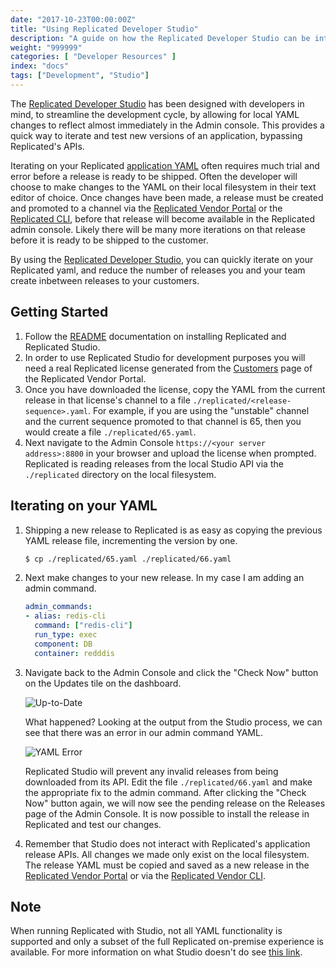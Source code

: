 ```yaml
---
date: "2017-10-23T00:00:00Z"
title: "Using Replicated Developer Studio"
description: "A guide on how the Replicated Developer Studio can be integrated into your Replicated development workflow."
weight: "999999"
categories: [ "Developer Resources" ]
index: "docs"
tags: ["Development", "Studio"]
---
```


The [Replicated Developer Studio](https://github.com/replicatedhq/studio) has been designed with developers in mind, to streamline the development cycle, by allowing for local YAML changes to reflect almost immediately in the Admin console. This provides a quick way to iterate and test new versions of an application, bypassing Replicated's APIs.

Iterating on your Replicated [application YAML](https://help.replicated.com/docs/packaging-an-application/yaml-overview/) often requires much trial and error before a release is ready to be shipped. Often the developer will choose to make changes to the YAML on their local filesystem in their text editor of choice. Once changes have been made, a release must be created and promoted to a channel via the [Replicated Vendor Portal](https://vendor.replicated.com/) or the [Replicated CLI](https://github.com/replicatedhq/replicated), before that release will become available in the Replicated admin console. Likely there will be many more iterations on that release before it is ready to be shipped to the customer.

By using the [Replicated Developer Studio](https://github.com/replicatedhq/studio), you can quickly iterate on your Replicated yaml, and reduce the number of releases you and your team create inbetween releases to your customers.

## Getting Started

1. Follow the [README](https://github.com/replicatedhq/studio) documentation on installing Replicated and Replicated Studio.
1. In order to use Replicated Studio for development purposes you will need a real Replicated license generated from the [Customers](https://vendor.replicated.com/customers) page of the Replicated Vendor Portal.
1. Once you have downloaded the license, copy the YAML from the current release in that license's channel to a file `./replicated/<release-sequence>.yaml`. For example, if you are using the "unstable" channel and the current sequence promoted to that channel is 65, then you would create a file `./replicated/65.yaml`. 
1. Next navigate to the Admin Console `https://<your server address>:8800` in your browser and upload the license when prompted. Replicated is reading releases from the local Studio API via the `./replicated` directory on the local filesystem.

## Iterating on your YAML

1. Shipping a new release to Replicated is as easy as copying the previous YAML release file, incrementing the version by one.
   ```bash
   $ cp ./replicated/65.yaml ./replicated/66.yaml
   ```
1. Next make changes to your new release. In my case I am adding an admin command.
   ```yaml
   admin_commands:
   - alias: redis-cli
     command: ["redis-cli"]
     run_type: exec
     component: DB
     container: redddis
   ```
1. Navigate back to the Admin Console and click the "Check Now" button on the Updates tile on the dashboard.
   
   ![Up-to-Date](/images/post-screens/using-replicated-studio-to-quickly-iterate-on-your-yaml/up-to-date.png)
   
   What happened? Looking at the output from the Studio process, we can see that there was an error in our admin command YAML.
   
   ![YAML Error](/images/post-screens/using-replicated-studio-to-quickly-iterate-on-your-yaml/studio-log.png)
   
   Replicated Studio will prevent any invalid releases from being downloaded from its API. Edit the file `./replicated/66.yaml` and make the appropriate fix to the admin command. After clicking the "Check Now" button again, we will now see the pending release on the Releases page of the Admin Console. It is now possible to install the release in Replicated and test our changes.
1. Remember that Studio does not interact with Replicated's application release APIs. All changes we made only exist on the local filesystem. The release YAML must be copied and saved as a new release in the [Replicated Vendor Portal](https://vendor.replicated.com/) or via the [Replicated Vendor CLI](/api/replicated-vendor-cli/).

## Note

When running Replicated with Studio, not all YAML functionality is supported and only a subset of the full Replicated on-premise experience is available. For more information on what Studio doesn't do see [this link](https://github.com/replicatedhq/studio#what-it-doesnt-do).
